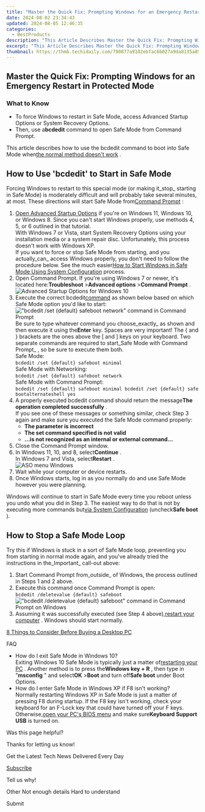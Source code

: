 ```yaml
---
title: "Master the Quick Fix: Prompting Windows for an Emergency Restart in Protected Mode"
date: 2024-08-02 23:34:43
updated: 2024-08-05 12:46:35
categories:
  - BestProducts
description: "This Article Describes Master the Quick Fix: Prompting Windows for an Emergency Restart in Protected Mode"
excerpt: "This Article Describes Master the Quick Fix: Prompting Windows for an Emergency Restart in Protected Mode"
thumbnail: https://thmb.techidaily.com/700877a9102ebfac6b027a9da8135a8597355f7b411786ceebe675ffa9f20381.jpg
---
```


## Master the Quick Fix: Prompting Windows for an Emergency Restart in Protected Mode
### What to Know

* To force Windows to restart in Safe Mode, access Advanced Startup Options or System Recovery Options.
* Then, use a**bcdedit** command to open Safe Mode from Command Prompt.

 This article describes how to use the bcdedit command to boot into Safe Mode when[the normal method doesn't work](https://www.lifewire.com/fix-a-computer-that-always-stops-at-startup-settings-or-abo-2624445) .  

## How to Use 'bcdedit' to Start in Safe Mode

 Forcing Windows to restart to this special mode (or making it_stop_ starting in Safe Mode) is moderately difficult and will probably take several minutes, at most. These directions will start Safe Mode from[Command Prompt](https://www.lifewire.com/command-prompt-2625840) :

1. [Open Advanced Startup Options](https://www.lifewire.com/how-to-access-advanced-startup-options-in-windows-10-or-8-2626229) if you're on Windows 11, Windows 10, or Windows 8\. Since you can't start Windows properly, use methods 4, 5, or 6 outlined in that tutorial.  
 With Windows 7 or Vista, start System Recovery Options using your installation media or a system repair disc. Unfortunately, this process doesn't work with Windows XP.  
 If you want to force or stop Safe Mode from starting, and you actually_can_ access Windows properly, you don't need to follow the procedure below. See the much easier[How to Start Windows in Safe Mode Using System Configuration](https://www.lifewire.com/how-to-start-windows-in-safe-mode-using-system-configuration-2626115) process.
2. Open Command Prompt. If you're using Windows 7 or newer, it's located here:**Troubleshoot** \>**Advanced options** \>**Command Prompt** .  
![Advanced Startup Options for Windows 10](https://www.lifewire.com/thmb/FvRv0xdSCo8UanPmD9Vp0mBddjE=/1500x0/filters:no_upscale():max_bytes(150000):strip_icc():format(webp)/aso-windows-10-5c5c3bde46e0fb000127c6d7.png)
3. Execute the correct bcdedit[command](https://www.lifewire.com/what-is-a-command-2625828) as shown below based on which Safe Mode option you'd like to start:  
!["bcdedit /set {default} safeboot network" command in Command Prompt](https://www.lifewire.com/thmb/tnUE5VabXIlDNfK2S4UhcOKHG9c=/1500x0/filters:no_upscale():max_bytes(150000):strip_icc():format(webp)/002_how-to-force-windows-to-restart-in-safe-mode-2625163-5c77678446e0fb0001d83cb3.jpg)  
 Be sure to type whatever command you choose_exactly_ as shown and then execute it using the**Enter** key. Spaces are very important! The { and } brackets are the ones above the \[ and \] keys on your keyboard. Two separate commands are required to start_Safe Mode with Command Prompt_ , so be sure to execute them both.  
 Safe Mode:  
 `bcdedit /set {default} safeboot minimal`  
 Safe Mode with Networking:  
 `bcdedit /set {default} safeboot network`  
 Safe Mode with Command Prompt:  
 `bcdedit /set {default} safeboot minimal bcdedit /set {default} safebootalternateshell yes`
4. A properly executed bcdedit command should return the message**The operation completed successfully** .  
 If you see one of these messages or something similar, check Step 3 again and make sure you executed the Safe Mode command properly:  
   * **The parameter is incorrect**  
   * **The set command specified is not valid**  
   * **...is not recognized as an internal or external command...**
5. Close the Command Prompt window.
6. In Windows 11, 10, and 8, select**Continue** .  
 In Windows 7 and Vista, select**Restart** .  
![ASO menu Windows](https://www.lifewire.com/thmb/s1Q2N-22YKjJTAP7l4M9BJzkNXE=/1500x0/filters:no_upscale():max_bytes(150000):strip_icc():format(webp)/003_how-to-force-windows-to-restart-in-safe-mode-2625163-5c7767ddc9e77c0001f57b8c.jpg)
7. Wait while your computer or device restarts.
8. Once Windows starts, log in as you normally do and use Safe Mode however you were planning.

 Windows will continue to start in Safe Mode every time you reboot unless you undo what you did in Step 3\. The easiest way to do that is not by executing more commands but[via System Configuration](https://www.lifewire.com/how-to-start-windows-in-safe-mode-using-system-configuration-2626115) (uncheck**Safe boot** ).

## How to Stop a Safe Mode Loop

 Try this if Windows is stuck in a sort of Safe Mode loop, preventing you from starting in normal mode again, and you've already tried the instructions in the_Important_ call-out above:

1. Start Command Prompt from_outside_ of Windows, the process outlined in Steps 1 and 2 above.
2. Execute this command once Command Prompt is open:  
 `bcdedit /deletevalue {default} safeboot`  
!["bcdedit /deletevalue {default} safeboot" command in Command Prompt on Windows](https://www.lifewire.com/thmb/iw73ubzOfXo2zuWO1YLBafnst2A=/1500x0/filters:no_upscale():max_bytes(150000):strip_icc():format(webp)/004_how-to-force-windows-to-restart-in-safe-mode-2625163-5c7768a5c9e77c000136a6ae.jpg)
3. Assuming it was successfully executed (see Step 4 above),[restart your computer](https://www.lifewire.com/how-to-reboot-a-computer-2624568) . Windows should start normally.

[8 Things to Consider Before Buying a Desktop PC](https://www.lifewire.com/desktop-pc-buyers-guide-832343)

 FAQ

* How do I exit Safe Mode in Windows 10?  
 Exiting Windows 10 Safe Mode is typically just a matter of[restarting your PC](https://www.lifewire.com/how-to-reboot-a-computer-2624568) . Another method is to press the**Windows key + R** , then type in "**msconfig** " and select**OK** \>**Boot** and turn off**Safe boot** under Boot Options.
* How do I enter Safe Mode in Windows XP if F8 isn't working?  
 Normally restarting Windows XP in Safe Mode is just a matter of pressing F8 during startup. If the F8 key isn't working, check your keyboard for an F-Lock key that could have turned off your F keys. Otherwise,[open your PC's BIOS menu](https://www.lifewire.com/how-to-enter-bios-2624481) and make sure**Keyboard Support USB** is turned on.

Was this page helpful?

Thanks for letting us know!

 Get the Latest Tech News Delivered Every Day

[Subscribe](https://www.lifewire.com/#)

Tell us why!

 Other  Not enough details  Hard to understand

 Submit

<ins class="adsbygoogle"
     style="display:block"
     data-ad-format="autorelaxed"
     data-ad-client="ca-pub-7571918770474297"
     data-ad-slot="1223367746"></ins>



<ins class="adsbygoogle"
     style="display:block"
     data-ad-client="ca-pub-7571918770474297"
     data-ad-slot="8358498916"
     data-ad-format="auto"
     data-full-width-responsive="true"></ins>
